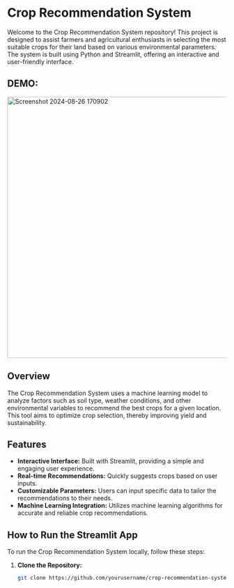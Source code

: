 
# Crop Recommendation System

Welcome to the Crop Recommendation System repository! This project is designed to assist farmers and agricultural enthusiasts in selecting the most suitable crops for their land based on various environmental parameters. The system is built using Python and Streamlit, offering an interactive and user-friendly interface.
## DEMO:

<img src="https://github.com/user-attachments/assets/23808d5b-560b-445b-9a21-ac8e9fc18da4" alt="Screenshot 2024-08-26 170902" width="600"/>


## Overview

The Crop Recommendation System uses a machine learning model to analyze factors such as soil type, weather conditions, and other environmental variables to recommend the best crops for a given location. This tool aims to optimize crop selection, thereby improving yield and sustainability.

## Features

- **Interactive Interface:** Built with Streamlit, providing a simple and engaging user experience.
- **Real-time Recommendations:** Quickly suggests crops based on user inputs.
- **Customizable Parameters:** Users can input specific data to tailor the recommendations to their needs.
- **Machine Learning Integration:** Utilizes machine learning algorithms for accurate and reliable crop recommendations.

## How to Run the Streamlit App

To run the Crop Recommendation System locally, follow these steps:

1. **Clone the Repository:**
   ```bash
   git clone https://github.com/yourusername/crop-recommendation-system.git
